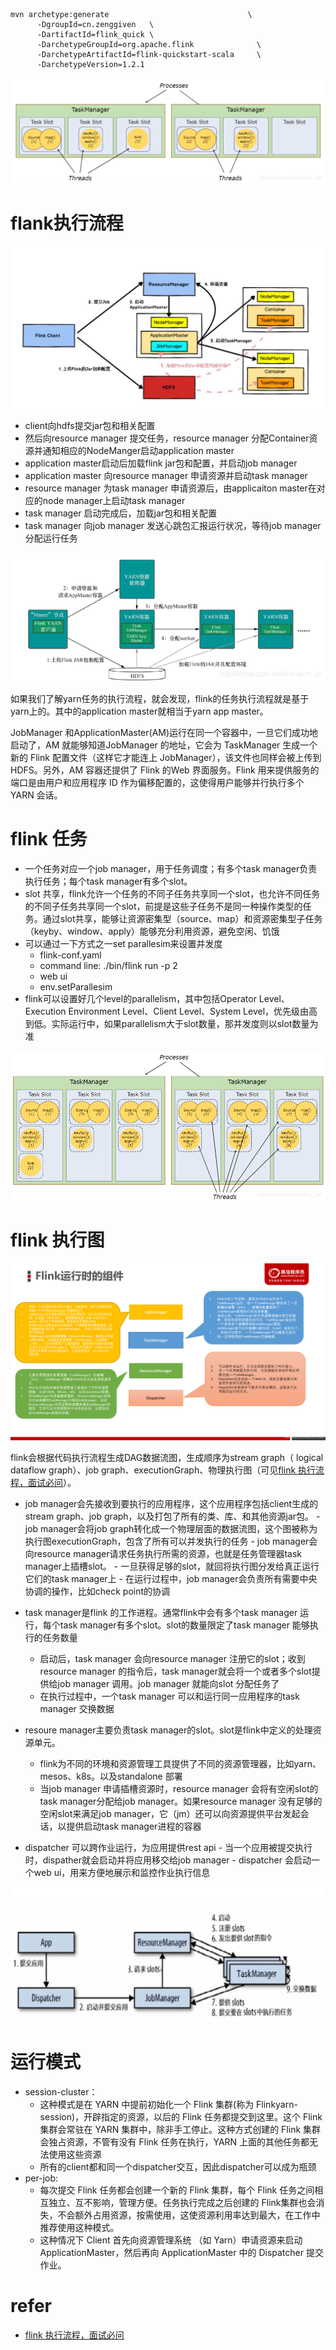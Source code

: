 ```
mvn archetype:generate                               \
      -DgroupId=cn.zenggiven   \
      -DartifactId=flink_quick \
      -DarchetypeGroupId=org.apache.flink              \
      -DarchetypeArtifactId=flink-quickstart-scala     \
      -DarchetypeVersion=1.2.1
```
![flink struct](../../computer/imgs/flink_slot.png)

# flank执行流程
![](../../computer/imgs/flink_job_submit2.png)
- client向hdfs提交jar包和相关配置
- 然后向resource manager 提交任务，resource manager 分配Container资源并通知相应的NodeManger启动application master
- application master启动后加载flink jar包和配置，并启动job manager
- application master 向resource manager 申请资源并启动task manager
- resource manager 为task manager 申请资源后，由applicaiton master在对应的node manager上启动task manager
- task manager 启动完成后，加载jar包和相关配置
- task manager 向job manager 发送心跳包汇报运行状况，等待job manager 分配运行任务

![](../../computer/imgs/flink_on_yarn.png)

如果我们了解yarn任务的执行流程，就会发现，flink的任务执行流程就是基于yarn上的。其中的application master就相当于yarn app master。

 JobManager 和ApplicationMaster(AM)运行在同一个容器中，一旦它们成功地启动了，AM 就能够知道JobManager 的地址，它会为 TaskManager 生成一个新的 Flink 配置文件（这样它才能连上 JobManager），该文件也同样会被上传到 HDFS。另外，AM 容器还提供了 Flink 的Web 界面服务。Flink 用来提供服务的端口是由用户和应用程序 ID 作为偏移配置的，这使得用户能够并行执行多个 YARN 会话。


# flink 任务
- 一个任务对应一个job manager，用于任务调度；有多个task manager负责执行任务；每个task manager有多个slot。
- slot 共享，flink允许一个任务的不同子任务共享同一个slot，也允许不同任务的不同子任务共享同一个slot，前提是这些子任务不是同一种操作类型的任务。通过slot共享，能够让资源密集型（source、map）和资源密集型子任务（keyby、window、apply）能够充分利用资源，避免空闲、饥饿
- 可以通过一下方式之一set parallesim来设置并发度
  - flink-conf.yaml
  - command line:  ./bin/flink run -p 2
  - web ui
  - env.setParallesim
- flink可以设置好几个level的parallelism，其中包括Operator Level、Execution Environment Level、Client Level、System Level，优先级由高到低。实际运行中，如果parallelism大于slot数量，那并发度则以slot数量为准

![](../../computer/imgs/flinke_slot_threads.png)


# flink 执行图
![](../../computer/imgs/flink_components.png)

flink会根据代码执行流程生成DAG数据流图，生成顺序为stream graph（ logical dataflow graph）、job graph、executionGraph、物理执行图（可见[flink 执行流程，面试必问](https://www.51gcrc.com/job/57356)）。

- job manager会先接收到要执行的应用程序，这个应用程序包括client生成的stream graph、job graph，以及打包了所有的类、库、和其他资源jar包。
      - job manager会将job graph转化成一个物理层面的数据流图，这个图被称为执行图executionGraph，包含了所有可以并发执行的任务
      - job manager会向resource manager请求任务执行所需的资源，也就是任务管理器task manager上插槽slot。
      - 一旦获得足够的slot，就回将执行图分发给真正运行它们的task manager上
      - 在运行过程中，job manager会负责所有需要中央协调的操作，比如check point的协调

- task manager是flink 的工作进程。通常flink中会有多个task manager 运行，每个task manager有多个slot。slot的数量限定了task manager 能够执行的任务数量
  - 启动后，task manager 会向resource manager 注册它的slot；收到resource manager 的指令后，task manager就会将一个或者多个slot提供给job manager 调用。job manager 就能向slot 分配任务了
  - 在执行过程中，一个task manager 可以和运行同一应用程序的task manager 交换数据

- resoure manager主要负责task manager的slot。slot是flink中定义的处理资源单元。
  - flink为不同的环境和资源管理工具提供了不同的资源管理器，比如yarn、mesos、k8s。以及standalone 部署
  - 当job manager 申请插槽资源时，resource manager 会将有空闲slot的task manager分配给job manager。如果resource manager 没有足够的空闲slot来满足job manager，它（jm）还可以向资源提供平台发起会话，以提供启动task manager进程的容器

- dispatcher 可以跨作业运行，为应用提供rest api
      - 当一个应用被提交执行时，dispather就会启动并将应用移交给job manager
      - dispatcher 会启动一个web ui，用来方便地展示和监控作业执行信息

![](../../computer/imgs/flink_job_submit.png)

# 运行模式
- session-cluster：
  - 这种模式是在 YARN 中提前初始化一个 Flink 集群(称为 Flinkyarn-session)，开辟指定的资源，以后的 Flink 任务都提交到这里。这个 Flink 集群会常驻在 YARN 集群中，除非手工停止。这种方式创建的 Flink 集群会独占资源，不管有没有 Flink 任务在执行，YARN 上面的其他任务都无法使用这些资源
  - 所有的client都和同一个dispatcher交互，因此dispatcher可以成为瓶颈
- per-job:
  - 每次提交 Flink 任务都会创建一个新的 Flink 集群，每个 Flink 任务之间相互独立、互不影响，管理方便。任务执行完成之后创建的 Flink集群也会消失，不会额外占用资源，按需使用，这使资源利用率达到最大，在工作中推荐使用这种模式。
  - 这种情况下 Client 首先向资源管理系统 （如 Yarn）申请资源来启动 ApplicationMaster，然后再向 ApplicationMaster 中的 Dispatcher 提交作业。


# refer
- [flink 执行流程，面试必问](https://www.51gcrc.com/job/57356)